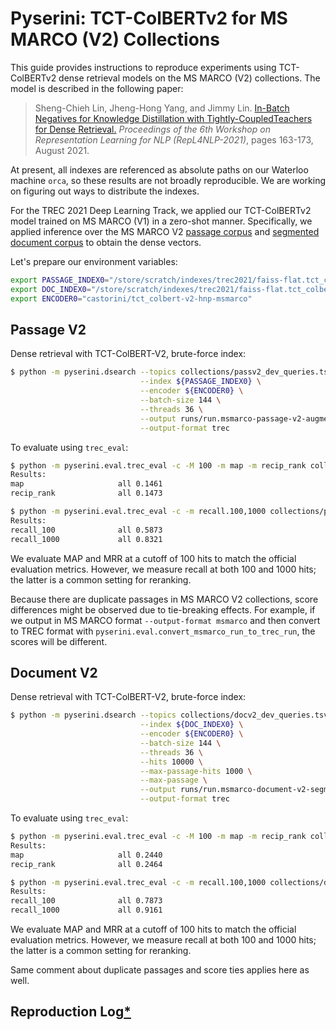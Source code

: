 # Pyserini: TCT-ColBERTv2 for MS MARCO (V2) Collections

This guide provides instructions to reproduce experiments using TCT-ColBERTv2 dense retrieval models on the MS MARCO (V2) collections.
The model is described in the following paper:

> Sheng-Chieh Lin, Jheng-Hong Yang, and Jimmy Lin. [In-Batch Negatives for Knowledge Distillation with Tightly-CoupledTeachers for Dense Retrieval.](https://aclanthology.org/2021.repl4nlp-1.17/) _Proceedings of the 6th Workshop on Representation Learning for NLP (RepL4NLP-2021)_, pages 163-173, August 2021.

At present, all indexes are referenced as absolute paths on our Waterloo machine `orca`, so these results are not broadly reproducible.
We are working on figuring out ways to distribute the indexes.

For the TREC 2021 Deep Learning Track, we applied our TCT-ColBERTv2 model trained on MS MARCO (V1) in a zero-shot manner.
Specifically, we applied inference over the MS MARCO V2 [passage corpus](https://github.com/castorini/anserini/blob/master/docs/experiments-msmarco-v2.md#passage-collection) and [segmented document corpus](https://github.com/castorini/anserini/blob/master/docs/experiments-msmarco-v2.md#document-collection-segmented) to obtain the dense vectors.

Let's prepare our environment variables:

```bash
export PASSAGE_INDEX0="/store/scratch/indexes/trec2021/faiss-flat.tct_colbert-v2-hnp.0shot.msmarco-passage-v2-augmented"
export DOC_INDEX0="/store/scratch/indexes/trec2021/faiss-flat.tct_colbert-v2-hnp.0shot.msmarco-doc-v2-segmented"
export ENCODER0="castorini/tct_colbert-v2-hnp-msmarco"
```

## Passage V2

Dense retrieval with TCT-ColBERT-V2, brute-force index:

```bash
$ python -m pyserini.dsearch --topics collections/passv2_dev_queries.tsv \
                             --index ${PASSAGE_INDEX0} \
                             --encoder ${ENCODER0} \
                             --batch-size 144 \
                             --threads 36 \
                             --output runs/run.msmarco-passage-v2-augmented.tct_colbert-v2-hnp.0shot.dev1.trec \
                             --output-format trec
```

To evaluate using `trec_eval`:

```bash
$ python -m pyserini.eval.trec_eval -c -M 100 -m map -m recip_rank collections/passv2_dev_qrels.tsv runs/run.msmarco-passage-v2-augmented.tct_colbert-v2-hnp.0shot.dev1.trec
Results:
map                   	all	0.1461
recip_rank            	all	0.1473

$ python -m pyserini.eval.trec_eval -c -m recall.100,1000 collections/passv2_dev_qrels.tsv runs/run.msmarco-passage-v2-augmented.tct_colbert-v2-hnp.0shot.dev1.trec
Results:
recall_100            	all	0.5873
recall_1000           	all	0.8321
```

We evaluate MAP and MRR at a cutoff of 100 hits to match the official evaluation metrics.
However, we measure recall at both 100 and 1000 hits; the latter is a common setting for reranking.

Because there are duplicate passages in MS MARCO V2 collections, score differences might be observed due to tie-breaking effects.
For example, if we output in MS MARCO format `--output-format msmarco` and then convert to TREC format with `pyserini.eval.convert_msmarco_run_to_trec_run`, the scores will be different.

## Document V2

Dense retrieval with TCT-ColBERT-V2, brute-force index:

```bash
$ python -m pyserini.dsearch --topics collections/docv2_dev_queries.tsv \
                             --index ${DOC_INDEX0} \
                             --encoder ${ENCODER0} \
                             --batch-size 144 \
                             --threads 36 \
                             --hits 10000 \
                             --max-passage-hits 1000 \
                             --max-passage \
                             --output runs/run.msmarco-document-v2-segmented.tct_colbert-v2-hnp.0shot.dev1.trec \
                             --output-format trec
```

To evaluate using `trec_eval`:

```bash
$ python -m pyserini.eval.trec_eval -c -M 100 -m map -m recip_rank collections/docv2_dev_qrels.tsv runs/run.msmarco-document-v2-segmented.tct_colbert-v2-hnp.0shot.dev1.trec
Results:
map                   	all	0.2440
recip_rank            	all	0.2464

$ python -m pyserini.eval.trec_eval -c -m recall.100,1000 collections/docv2_dev_qrels.tsv runs/run.msmarco-document-v2-segmented.tct_colbert-v2-hnp.0shot.dev1.trec
Results:
recall_100            	all	0.7873
recall_1000           	all	0.9161
```

We evaluate MAP and MRR at a cutoff of 100 hits to match the official evaluation metrics.
However, we measure recall at both 100 and 1000 hits; the latter is a common setting for reranking.

Same comment about duplicate passages and score ties applies here as well.

## Reproduction Log[*](reproducibility.md)

